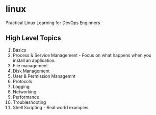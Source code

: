 # linux

Practical Linux Learning for DevOps Enginners

## High Level Topics

1. Basics
3. Process & Service Management - Focus on what happens when you install an application.
4. File management
5. Disk Management
6. User & Permission Managemnt
7. Protocols
8. Logging
9. Networking
10. Performance
11. Troubleshooting
12. Shell Scripting - Real world examples.
